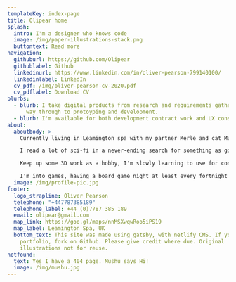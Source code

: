 ```yaml
---
templateKey: index-page
title: Olipear home
splash:
  intro: I'm a designer who knows code
  image: /img/paper-illustrations-stack.png
  buttontext: Read more
navigation:
  githuburl: https://github.com/Olipear
  githublabel: Github
  linkedinurl: https://www.linkedin.com/in/oliver-pearson-799140100/
  linkedinlabel: LinkedIn
  cv_pdf: /img/oliver-pearson-cv-2020.pdf
  cv_pdflabel: Download CV
blurbs:
  - blurb: I take digital products from research and requirements gathering, all the
      way through to protoyping and development.
  - blurb: I'm available for both development contract work and UX consultancy.
about:
  aboutbody: >-
    Currently living in Leamington spa with my partner Merle and cat Mushu. 

    I read a lot of sci-fi in a never-ending search for something as good as Hyperion. 

    Keep up some 3D work as a hobby, I'm slowly learning to use for concept work along with digital painting. 

    I'm into games, having a board game night at least every fortnight with games Carcassonne.
  image: /img/profile-pic.jpg
footer:
  logo_strapline: Oliver Pearson
  telephone: "+447787385189"
  telephone_label: +44 (0)7787 385 189
  email: olipear@gmail.com
  map_link: https://goo.gl/maps/nnMSXwqwRoo5iPS19
  map_label: Leamington Spa, UK
  bottom_text: This site was made using gatsby, with netlify CMS. If you like this
    portfolio, fork on Github. Please give credit where due. Original
    illustrations not for reuse.
notfound:
  text: Yes I have a 404 page. Mushu says Hi!
  image: /img/mushu.jpg
---
```

